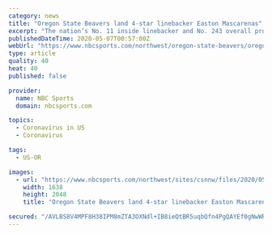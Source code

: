 ```yaml
---
category: news
title: "Oregon State Beavers land 4-star linebacker Easton Mascarenas"
excerpt: "The nation’s No. 11 inside linebacker and No. 243 overall prospect announced his committment to the Oregon State Tuesday. After a long journey through the recruiting process, Im"
publishedDateTime: 2020-05-07T00:57:00Z
webUrl: "https://www.nbcsports.com/northwest/oregon-state-beavers/oregon-state-beavers-land-4-star-linebacker-easton-mascarenas"
type: article
quality: 40
heat: 40
published: false

provider:
  name: NBC Sports
  domain: nbcsports.com

topics:
  - Coronavirus in US
  - Coronavirus

tags:
  - US-OR

images:
  - url: "https://www.nbcsports.com/northwest/sites/csnnw/files/2020/05/06/exsxmzvueaav-si.jpg"
    width: 1638
    height: 2048
    title: "Oregon State Beavers land 4-star linebacker Easton Mascarenas"

secured: "/AVLBS8V4MPF8H38IPM8mZTA3OXNdl+IB8ieQtBR5uqbQfn4PgQAYEf0gNwWRKxs7ks5c+OXMH2rkHIECtfs9AIaTdXz8o0dNtsRCoVREt30MuVRe7U13SgUiWOeVjteMwfQiZCSZ0ECNvNPOF21DgExRorP0NUOcMrAxwLw1ap+QcbdML2qOOTc9Io+8580RqJKjBdmFOxi+ILEYdwNap7Sdoepqn5HZkfKqQCprficeJ91m6kKAkhoNMBDuR+B//6Z84lazj/28b9wKjoj79AL+ZYb8jotdXWVsmpt1W1hyQOYkh4nwR/0OfyF1p+4LTIiXyAkr7qp7PihNFnYgOBp8uNJZe7zU6XB2Xc9bjEQ1oZ5qmGwnnh6RvoRlVqG81ojNQ4U0AenMxswqO1DRQ/J9KGY3Xm1C62EKvj7FC7or4SP1lzS65Y6TixGjOzCfyosTIKEuDDs/vLDe8USq/K9SH7kk9gKxqdthj6CQmo=;nWoNePn05KbUjSPoZ3Cn1Q=="
---
```


